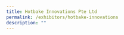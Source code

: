 ```yaml
---
title: Hotbake Innovations Pte Ltd
permalink: /exhibitors/hotbake-innovations
description: ""
---
```

